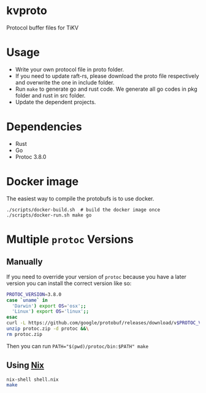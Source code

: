 # kvproto

Protocol buffer files for TiKV

# Usage

+ Write your own protocol file in proto folder.
+ If you need to update raft-rs, please download the proto file
    respectively and overwrite the one in include folder.
+ Run `make` to generate go and rust code.
    We generate all go codes in pkg folder and rust in src folder.
+ Update the dependent projects.

# Dependencies

* Rust
* Go
* Protoc 3.8.0

# Docker image

The easiest way to compile the protobufs is to use docker.

```
./scripts/docker-build.sh  # build the docker image once
./scripts/docker-run.sh make go
```


# Multiple `protoc` Versions

## Manually
If you need to override your version of `protoc` because you have a later version you can install the correct version like so:

```bash
PROTOC_VERSION=3.8.0
case `uname` in
  'Darwin') export OS='osx';; 
  'Linux') export OS='linux';;
esac
curl -L https://github.com/google/protobuf/releases/download/v$PROTOC_VERSION/protoc-$PROTOC_VERSION-$OS-x86_64.zip -o protoc.zip &&\
unzip protoc.zip -d protoc &&\
rm protoc.zip
```

Then you can run `PATH="$(pwd)/protoc/bin:$PATH" make`

## Using [Nix](https://nixos.org/guides/install-nix.html)

```bash
nix-shell shell.nix
make
```